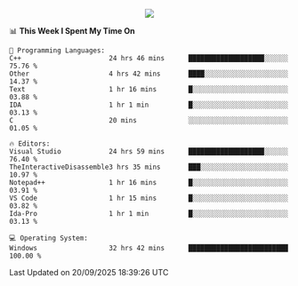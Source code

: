 <p align="center">
  <img src="https://readme-typing-svg.herokuapp.com?font=Cascadia+Code&weight=600&size=20&duration=5000&pause=1000&color=FFFFFF&center=true&vCenter=true&width=500&lines=IF+I'M+NOT+WORKING+-+IT+MEANS+I'M+DEAD+💀" />
</p>

<!--START_SECTION:waka-->
📊 **This Week I Spent My Time On** 

```text
💬 Programming Languages: 
C++                      24 hrs 46 mins      ███████████████████░░░░░░   75.76 % 
Other                    4 hrs 42 mins       ████░░░░░░░░░░░░░░░░░░░░░   14.37 % 
Text                     1 hr 16 mins        █░░░░░░░░░░░░░░░░░░░░░░░░   03.88 % 
IDA                      1 hr 1 min          █░░░░░░░░░░░░░░░░░░░░░░░░   03.13 % 
C                        20 mins             ░░░░░░░░░░░░░░░░░░░░░░░░░   01.05 % 

🔥 Editors: 
Visual Studio            24 hrs 59 mins      ███████████████████░░░░░░   76.40 % 
TheInteractiveDisassemble3 hrs 35 mins       ███░░░░░░░░░░░░░░░░░░░░░░   10.97 % 
Notepad++                1 hr 16 mins        █░░░░░░░░░░░░░░░░░░░░░░░░   03.91 % 
VS Code                  1 hr 15 mins        █░░░░░░░░░░░░░░░░░░░░░░░░   03.82 % 
Ida-Pro                  1 hr 1 min          █░░░░░░░░░░░░░░░░░░░░░░░░   03.13 % 

💻 Operating System: 
Windows                  32 hrs 42 mins      █████████████████████████   100.00 % 
```


 Last Updated on 20/09/2025 18:39:26 UTC
<!--END_SECTION:waka-->
